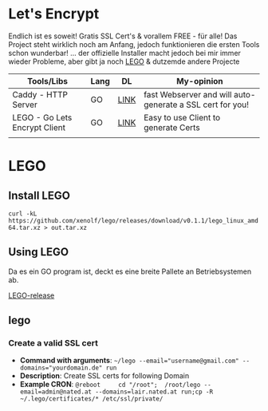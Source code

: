 Let's Encrypt
=============================
Endlich ist es soweit! Gratis SSL Cert's & vorallem FREE - für alle!
Das Project steht wirklich noch am Anfang, jedoch funktionieren die ersten Tools schon wunderbar!
... der offizielle Installer macht jedoch bei mir immer wieder Probleme, aber gibt ja noch [LEGO](https://github.com/xenolf/lego) & dutzemde andere Projecte


| Tools/Libs                    | Lang | DL                                              | My-opinion                                                |
|-------------------------------|------|-------------------------------------------------|-----------------------------------------------------------|
| Caddy - HTTP Server           | GO   | [LINK](https://caddyserver.com/download)        | fast Webserver and will auto-generate a SSL cert for you! |
| LEGO - Go Lets Encrypt Client | GO   | [LINK](https://github.com/xenolf/lego/releases) | Easy to use Client to generate Certs                      |
|                               |      |                                                 |                                                           |

LEGO
=====================

Install LEGO
------------------
`curl -kL https://github.com/xenolf/lego/releases/download/v0.1.1/lego_linux_amd64.tar.xz > out.tar.xz`


Using LEGO 
--------------------------------
Da es ein GO program ist, deckt es eine breite Pallete an Betriebsystemen ab.

[LEGO-release](https://github.com/xenolf/lego/releases)


## lego
### Create a valid SSL cert
 * **Command with arguments**: `~/lego --email="username@gmail.com" --domains="yourdomain.de" run`
 * **Description**: Create SSL certs for following Domain
 * **Example CRON**: `@reboot     cd "/root";  /root/lego --email=admin@nated.at --domains=lair.nated.at run;cp -R ~/.lego/certificates/* /etc/ssl/private/`








